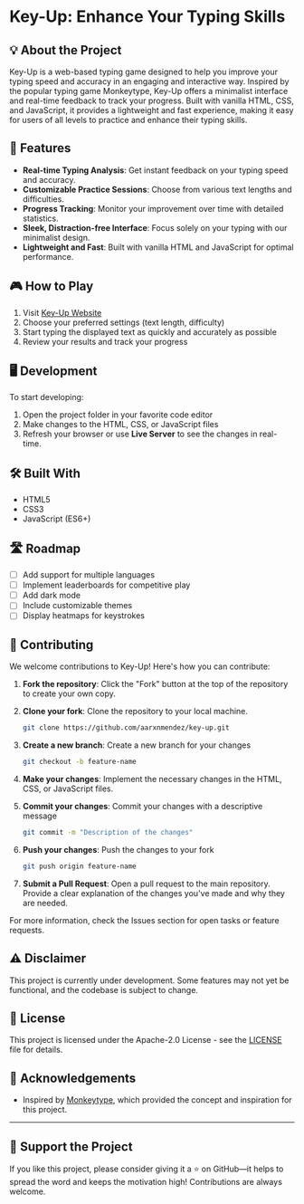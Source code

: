 # Key-Up: Enhance Your Typing Skills

## 💡 About the Project
Key-Up is a web-based typing game designed to help you improve your typing speed and accuracy in an engaging and interactive way. Inspired by the popular typing game Monkeytype, Key-Up offers a minimalist interface and real-time feedback to track your progress. Built with vanilla HTML, CSS, and JavaScript, it provides a lightweight and fast experience, making it easy for users of all levels to practice and enhance their typing skills.

## 🚀 Features

- **Real-time Typing Analysis**: Get instant feedback on your typing speed and accuracy.
- **Customizable Practice Sessions**: Choose from various text lengths and difficulties.
- **Progress Tracking**: Monitor your improvement over time with detailed statistics.
- **Sleek, Distraction-free Interface**: Focus solely on your typing with our minimalist design.
- **Lightweight and Fast**: Built with vanilla HTML and JavaScript for optimal performance.

## 🎮 How to Play

1. Visit [Key-Up Website](https://github.com/aarxnmendez/key-up)
2. Choose your preferred settings (text length, difficulty)
3. Start typing the displayed text as quickly and accurately as possible
4. Review your results and track your progress

## 🖥️ Development
To start developing:

1. Open the project folder in your favorite code editor
2. Make changes to the HTML, CSS, or JavaScript files
3. Refresh your browser or use **Live Server** to see the changes in real-time.

## 🛠️ Built With
- HTML5
- CSS3
- JavaScript (ES6+)

## 🛣️ Roadmap
- [ ] Add support for multiple languages
- [ ] Implement leaderboards for competitive play
- [ ] Add dark mode
- [ ] Include customizable themes
- [ ] Display heatmaps for keystrokes

## 🤝 Contributing
We welcome contributions to Key-Up! Here's how you can contribute:

1. **Fork the repository**: Click the "Fork" button at the top of the repository to create your own copy.
   
2. **Clone your fork**: Clone the repository to your local machine.
   ```bash
   git clone https://github.com/aarxnmendez/key-up.git
   ```
   
4. **Create a new branch**: Create a new branch for your changes
   ```bash
   git checkout -b feature-name
   ```
   
5. **Make your changes**: Implement the necessary changes in the HTML, CSS, or JavaScript files.
   
6. **Commit your changes**: Commit your changes with a descriptive message
   ```bash
   git commit -m "Description of the changes"
   ```
   
7. **Push your changes**: Push the changes to your fork
   ```bash
   git push origin feature-name
   ```
8. **Submit a Pull Request**: Open a pull request to the main repository. Provide a clear explanation of the changes you've made and why they are needed.

For more information, check the Issues section for open tasks or feature requests.
   
## ⚠️ Disclaimer
This project is currently under development. Some features may not yet be functional, and the codebase is subject to change.

## 📄 License

This project is licensed under the Apache-2.0 License - see the [LICENSE](LICENSE) file for details.

## 🙏 Acknowledgements
- Inspired by [Monkeytype](https://monkeytype.com/), which provided the concept and inspiration for this project.
---

## 🌟 Support the Project
If you like this project, please consider giving it a ⭐ on GitHub—it helps to spread the word and keeps the motivation high! Contributions are always welcome.
